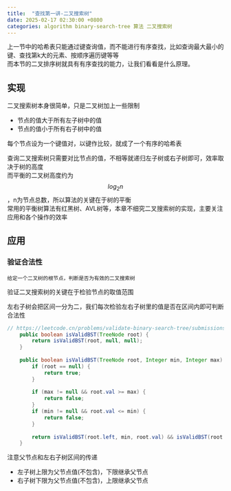 ```yaml
---
title:  "查找第一讲-二叉搜索树"
date: 2025-02-17 02:30:00 +0800
categories: algorithm binary-search-tree 算法 二叉搜索树
---
```


上一节中的哈希表只能通过键查询值，而不能进行有序查找，比如查询最大最小的键、查找第k大的元素、按顺序遍历键等等  
而本节的二叉排序树就具有有序查找的能力，让我们看看是什么原理。

## 实现
二叉搜索树本身很简单，只是二叉树加上一些限制
+ 节点的值大于所有左子树中的值
+ 节点的值小于所有右子树中的值

每个节点设为一个键值对，以键作比较，就成了一个有序的哈希表

<script defer type="text/tikz">
\begin{tikzpicture}[
level 1/.style = {sibling distance= 120pt},
level/.style={level distance=70pt, sibling distance=70pt},
every node/.style={circle, draw, node font=\large\bfseries, line width=1.5pt, minimum size=12mm},
]
\node {6} [line width=1pt]
    child {
        node {2} 
        child[black] { node {1}}
        child[black] {
            node {4}
        }
    }   
    child {
        node {10} 
    }
;
\end{tikzpicture}
</script>

查询二叉搜索树只需要对比节点的值，不相等就递归左子树或右子树即可，效率取决于树的高度  
而平衡的二叉树高度约为$$log_{2}n$$，n为节点总数，所以算法的关键在于树的平衡  
常用的平衡树算法有红黑树、AVL树等，本章不细究二叉搜索树的实现，主要关注应用和各个操作的效率

## 应用
### 验证合法性
```text
给定一个二叉树的根节点，判断是否为有效的二叉搜索树
```
验证二叉搜索树的关键在于检验节点的取值范围

<script defer type="text/tikz">
\begin{tikzpicture}[
level 1/.style = {sibling distance= 120pt},
level/.style={level distance=70pt, sibling distance=80pt},
every node/.style={circle, draw, node font=\large\bfseries, line width=1.5pt, minimum size=12mm},
]
\node (a) {5} [line width=1pt]
    child { node (b) {1} }   
    child {
        node (c) {7} 
        child { node (d) {6} }
        child { node (e) {8} }
    }
;

\node[draw=none] at (a) [right=0.01 of a,font=\small] {$(-\infty\sim+\infty)$};
\node[draw=none] at (b) [right=0.01 of b,font=\small] {$(-\infty\sim5)$};
\node[draw=none] at (c) [right=0.01 of c,font=\small] {$(5\sim+\infty)$};
\node[draw=none] at (d) [right=0.01 of d,font=\small] {$(5\sim7)$};
\node[draw=none] at (e) [right=0.01 of e,font=\small] {$(7\sim+\infty)$};
\end{tikzpicture}
</script>

左右子树会把区间一分为二，我们每次检验左右子树里的值是否在区间内即可判断合法性

```java
// https://leetcode.cn/problems/validate-binary-search-tree/submissions/591973685
    public boolean isValidBST(TreeNode root) {
        return isValidBST(root, null, null);
    }
    
    public boolean isValidBST(TreeNode root, Integer min, Integer max) {
        if (root == null) {
            return true;
        }
    
        if (max != null && root.val >= max) {
            return false;
        }
        if (min != null && root.val <= min) {
            return false;
        }
    
        return isValidBST(root.left, min, root.val) && isValidBST(root.right, root.val, max);
    }
```
注意父节点和左右子树区间的传递
+ 左子树上限为父节点值(不包含)，下限继承父节点
+ 右子树下限为父节点值(不包含)，上限继承父节点